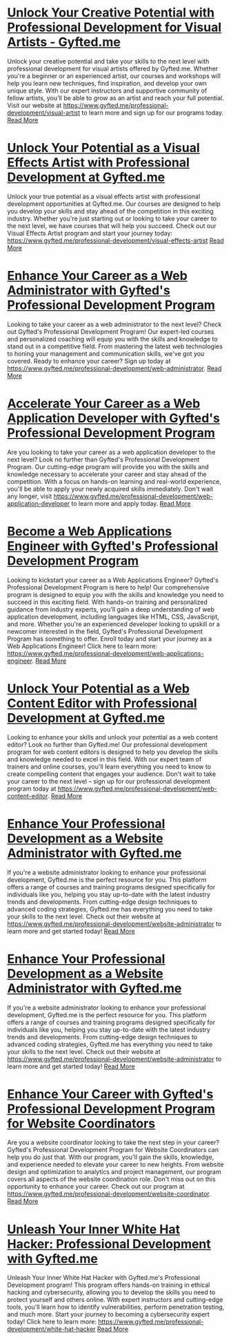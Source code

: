 # [Unlock Your Creative Potential with Professional Development for Visual Artists - Gyfted.me](https://www.gyfted.me/professional-development/visual-artist)

Unlock your creative potential and take your skills to the next level with professional development for visual artists offered by Gyfted.me. Whether you're a beginner or an experienced artist, our courses and workshops will help you learn new techniques, find inspiration, and develop your own unique style. With our expert instructors and supportive community of fellow artists, you'll be able to grow as an artist and reach your full potential. Visit our website at https://www.gyfted.me/professional-development/visual-artist to learn more and sign up for our programs today. [Read More](https://www.gyfted.me/professional-development/visual-artist)

# [Unlock Your Potential as a Visual Effects Artist with Professional Development at Gyfted.me](https://www.gyfted.me/professional-development/visual-effects-artist)

Unlock your true potential as a visual effects artist with professional development opportunities at Gyfted.me. Our courses are designed to help you develop your skills and stay ahead of the competition in this exciting industry. Whether you're just starting out or looking to take your career to the next level, we have courses that will help you succeed. Check out our Visual Effects Artist program and start your journey today: https://www.gyfted.me/professional-development/visual-effects-artist [Read More](https://www.gyfted.me/professional-development/visual-effects-artist)

# [Enhance Your Career as a Web Administrator with Gyfted's Professional Development Program](https://www.gyfted.me/professional-development/web-administrator)

Looking to take your career as a web administrator to the next level? Check out Gyfted's Professional Development Program! Our expert-led courses and personalized coaching will equip you with the skills and knowledge to stand out in a competitive field. From mastering the latest web technologies to honing your management and communication skills, we've got you covered. Ready to enhance your career? Sign up today at https://www.gyfted.me/professional-development/web-administrator. [Read More](https://www.gyfted.me/professional-development/web-administrator)

# [Accelerate Your Career as a Web Application Developer with Gyfted's Professional Development Program](https://www.gyfted.me/professional-development/web-application-developer)

Are you looking to take your career as a web application developer to the next level? Look no further than Gyfted's Professional Development Program. Our cutting-edge program will provide you with the skills and knowledge necessary to accelerate your career and stay ahead of the competition. With a focus on hands-on learning and real-world experience, you'll be able to apply your newly acquired skills immediately. Don't wait any longer, visit https://www.gyfted.me/professional-development/web-application-developer to learn more and apply today. [Read More](https://www.gyfted.me/professional-development/web-application-developer)

# [Become a Web Applications Engineer with Gyfted's Professional Development Program](https://www.gyfted.me/professional-development/web-applications-engineer)

Looking to kickstart your career as a Web Applications Engineer? Gyfted's Professional Development Program is here to help! Our comprehensive program is designed to equip you with the skills and knowledge you need to succeed in this exciting field. With hands-on training and personalized guidance from industry experts, you'll gain a deep understanding of web application development, including languages like HTML, CSS, JavaScript, and more. Whether you're an experienced developer looking to upskill or a newcomer interested in the field, Gyfted's Professional Development Program has something to offer. Enroll today and start your journey as a Web Applications Engineer! Click here to learn more: https://www.gyfted.me/professional-development/web-applications-engineer. [Read More](https://www.gyfted.me/professional-development/web-applications-engineer)

# [Unlock Your Potential as a Web Content Editor with Professional Development at Gyfted.me](https://www.gyfted.me/professional-development/web-content-editor)

Looking to enhance your skills and unlock your potential as a web content editor? Look no further than Gyfted.me! Our professional development program for web content editors is designed to help you develop the skills and knowledge needed to excel in this field. With our expert team of trainers and online courses, you'll learn everything you need to know to create compelling content that engages your audience. Don't wait to take your career to the next level – sign up for our professional development program today at https://www.gyfted.me/professional-development/web-content-editor. [Read More](https://www.gyfted.me/professional-development/web-content-editor)

# [Enhance Your Professional Development as a Website Administrator with Gyfted.me](https://www.gyfted.me/professional-development/website-administrator)

If you're a website administrator looking to enhance your professional development, Gyfted.me is the perfect resource for you. This platform offers a range of courses and training programs designed specifically for individuals like you, helping you stay up-to-date with the latest industry trends and developments. From cutting-edge design techniques to advanced coding strategies, Gyfted.me has everything you need to take your skills to the next level. Check out their website at https://www.gyfted.me/professional-development/website-administrator to learn more and get started today! [Read More](https://www.gyfted.me/professional-development/website-administrator)

# [Enhance Your Professional Development as a Website Administrator with Gyfted.me](https://www.gyfted.me/professional-development/website-administrator)

If you're a website administrator looking to enhance your professional development, Gyfted.me is the perfect resource for you. This platform offers a range of courses and training programs designed specifically for individuals like you, helping you stay up-to-date with the latest industry trends and developments. From cutting-edge design techniques to advanced coding strategies, Gyfted.me has everything you need to take your skills to the next level. Check out their website at https://www.gyfted.me/professional-development/website-administrator to learn more and get started today! [Read More](https://www.gyfted.me/professional-development/website-administrator)

# [Enhance Your Career with Gyfted's Professional Development Program for Website Coordinators](https://www.gyfted.me/professional-development/website-coordinator)

Are you a website coordinator looking to take the next step in your career? Gyfted's Professional Development Program for Website Coordinators can help you do just that. With our program, you'll gain the skills, knowledge, and experience needed to elevate your career to new heights. From website design and optimization to analytics and project management, our program covers all aspects of the website coordination role. Don't miss out on this opportunity to enhance your career. Check out our program at https://www.gyfted.me/professional-development/website-coordinator. [Read More](https://www.gyfted.me/professional-development/website-coordinator)

# [Unleash Your Inner White Hat Hacker: Professional Development with Gyfted.me](https://www.gyfted.me/professional-development/white-hat-hacker)

Unleash Your Inner White Hat Hacker with Gyfted.me's Professional Development program! This program offers hands-on training in ethical hacking and cybersecurity, allowing you to develop the skills you need to protect yourself and others online. With expert instructors and cutting-edge tools, you'll learn how to identify vulnerabilities, perform penetration testing, and much more. Start your journey to becoming a cybersecurity expert today! Click here to learn more: https://www.gyfted.me/professional-development/white-hat-hacker [Read More](https://www.gyfted.me/professional-development/white-hat-hacker)

